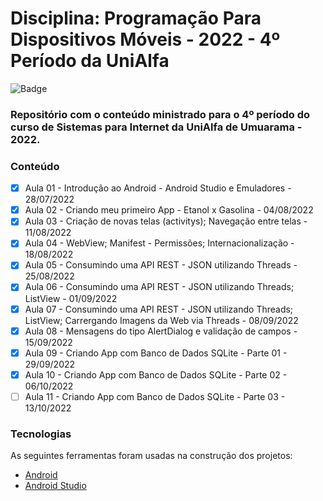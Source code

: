 # Disciplina: Programação Para Dispositivos Móveis - 2022 - 4º Período da UniAlfa

![Badge](https://img.shields.io/badge/Marcos%20Dias%20Vendramini-Android-green)

### Repositório com o conteúdo ministrado para o 4º período do curso de Sistemas para Internet da UniAlfa de Umuarama - 2022.

### Conteúdo

- [x] Aula 01 - Introdução ao Android - Android Studio e Emuladores - 28/07/2022
- [x] Aula 02 - Criando meu primeiro App - Etanol x Gasolina - 04/08/2022
- [x] Aula 03 - Criação de novas telas (activitys); Navegação entre telas - 11/08/2022
- [x] Aula 04 - WebView; Manifest - Permissões; Internacionalização - 18/08/2022
- [x] Aula 05 - Consumindo uma API REST - JSON utilizando Threads - 25/08/2022
- [x] Aula 06 - Consumindo uma API REST - JSON utilizando Threads; ListView - 01/09/2022
- [x] Aula 07 - Consumindo uma API REST - JSON utilizando Threads; ListView; Carrergando Imagens da Web via Threads - 08/09/2022
- [x] Aula 08 - Mensagens do tipo AlertDialog e validação de campos - 15/09/2022
- [x] Aula 09 - Criando App com Banco de Dados SQLite - Parte 01 - 29/09/2022
- [x] Aula 10 - Criando App com Banco de Dados SQLite - Parte 02 - 06/10/2022
- [ ] Aula 11 - Criando App com Banco de Dados SQLite - Parte 03 - 13/10/2022

### Tecnologias

As seguintes ferramentas foram usadas na construção dos projetos:

- [Android](https://developer.android.com/)
- [Android Studio](https://developer.android.com/studio)

